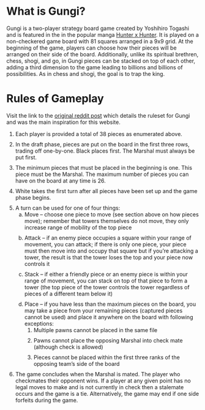 <div class="text border">
  <h1>What is Gungi?</h1>
  <p>
    Gungi is a two-player strategy board game created by Yoshihiro Togashi and is featured in the in the popular manga
    <a href="https://hunterxhunter.fandom.com/wiki/Hunter_%C3%97_Hunter" class="sc-dQppl cQZIoF">Hunter x Hunter</a>.
    It is played on a non-checkered game board with 81 squares arranged in a 9x9 grid. At the beginning of the game,
    players can choose how their pieces will be arranged on their side of the board.
    Additionally, unlike its spiritual brethren, chess, shogi, and go, in Gungi pieces can be stacked on top of each
    other, adding a third dimension to the game leading to billions and billions of possibilities. As in chess and
    shogi, the goal is to trap the king.
  </p>
  <h1>Rules of Gameplay</h1>
  <div>Visit the link to the <a
      href="https://www.reddit.com/r/HunterXHunter/comments/6803yz/revised_rules_of_gungi_in_hunterxhunter_pdf/">
      original reddit post</a>
    which details the ruleset for Gungi and was the main inspiration for this website.
    <ol>
      <li style="margin: 0px 0px 10px;">Each player is provided a total of 38 pieces as enumerated above.</li>
      <li style="margin: 0px 0px 10px;">In the draft phase, pieces are put on the board in the first three rows,
        trading off one-by-one. Black places first. The Marshal must always be put first.</li>
      <li style="margin: 0px 0px 10px;">The minimum pieces that must be placed in the beginning is one. This piece
        must be the Marshal. The maximum number of pieces you can have on the board at any time is 26.</li>
      <li style="margin: 0px 0px 10px;">White takes the first turn after all pieces have been set up and the game
        phase begins.</li>
      <li style="margin: 0px 0px 10px;">A turn can be used for one of four things:<ol
          style="list-style-type: lower-alpha;">
          <li style="margin: 0px 0px 10px;">Move – choose one piece to move (see section above on how pieces move);
            remember that towers themselves do not move, they only increase range of mobility of the top piece</li>
          <li style="margin: 0px 0px 10px;">Attack – if an enemy piece occupies a square within your range of
            movement, you can attack; if there is only one piece, your piece must then move into and occupy that
            square but if you’re attacking a tower, the result is that the tower loses the top and your piece now
            controls it</li>
          <li style="margin: 0px 0px 10px;">Stack – if either a friendly piece or an enemy piece is within your range
            of movement, you can stack on top of that piece to form a tower (the top piece of the tower controls the
            tower regardless of pieces of a different team below it)</li>
          <li style="margin: 0px 0px 10px;">Place – if you have less than the maximum pieces on the board, you may
            take a piece from your remaining pieces (captured pieces cannot be used) and place it anywhere on the
            board with following exceptions:<ol>
              <li style="margin: 0px 0px 10px;">Multiple pawns cannot be placed in the same file</li>
              <li style="margin: 0px 0px 10px;">Pawns cannot place the opposing Marshal into check mate (although
                check is allowed)</li>
              <li style="margin: 0px 0px 10px;">Pieces cannot be placed within the first three ranks of the opposing
                team’s side of the board</li>
            </ol>
          </li>
        </ol>
      </li>
      <li style="margin: 0px 0px 10px;">The game concludes when the Marshal is mated. The player who checkmates their
        opponent wins. If a player at any given point has no legal moves to make and is not currently in check then a
        stalemate occurs and the game is a tie. Alternatively, the game may end if one side forfeits during the game.
      </li>
    </ol>
  </div>
</div>
